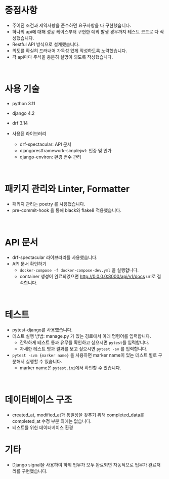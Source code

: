# 중점사항

- 주어진 조건과 제약사항을 준수하면 요구사항을 다 구현했습니다.
- 하나의 api에 대해 성공 케이스부터 구현한 예외 발생 경우까지 테스트 코드로 다 작성했습니다.
- Restful API 방식으로 설계했습니다.
- 의도를 확실히 드러내어 가독성 있게 작성하도록 노력했습니다.
- 각 api마다 주석을 충분히 설명이 되도록 작성했습니다.

<br>

# 사용 기술

- python 3.11
- django 4.2
- drf 3.14

- 사용된 라이브러리
    - drf-spectacular: API 문서
    - djangorestframework-simplejwt: 인증 및 인가
    - django-environ: 환경 변수 관리

<br>

# 패키지 관리와 Linter, Formatter

- 패키지 관리는 poetry 를 사용했습니다.
- pre-commit-hook 을 통해 black와 flake8 적용했습니다.

<br>

# API 문서

- drf-spectacular 라이브러리를 사용했습니다.
- API 문서 확인하기
    - `docker-compose -f docker-compose-dev.yml` 을 실행합니다.
    - container 생성이 완료되었으면 http://0.0.0.0:8000/api/v1/docs url로 접속합니다.

<br>

# 테스트

- pytest-django를 사용했습니다.
- 테스트 실행 방법: manage.py 가 있는 경로에서 아래 명령어를 입력합니다.
    - 간략하게 테스트 통과 유무를 확인하고 싶으시면 `pytest`를 입력합니다.
    - 자세한 테스트 명과 결과를 보고 싶으시면 `pytest -sv` 를 입력합니다.
- `pytest -svm {marker name}` 을 사용하면 marker name이 있는 테스트 별로 구분해서 실행할 수 있습니다.
    - marker name은 `pytest.ini`에서 확인할 수 있습니다.


<br>

# 데이터베이스 구조

- created_at, modified_at과 통일성을 갖추기 위해 completed_data를 completed_at 수정 부분 외에는 없습니다.
- 테스트를 위한 데이터베이스 환경


# 기타
- Django signal을 사용하여 하위 업무가 모두 완료되면 자동적으로 업무가 완료처리를 구현했습니다. 